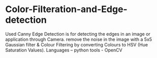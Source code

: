 # Color-Filteration-and-Edge-detection
Used Canny Edge Detection is for detecting the edges in an image or application through Camera.
remove the noise in the image with a 5x5 Gaussian filter & Colour Filtering by converting Colours
to HSV (Hue Saturation Values). Languages – python tools - OpenCV
